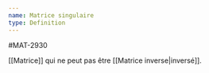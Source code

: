 ```yaml
---
name: Matrice singulaire
type: Definition
---
```

#MAT-2930 

[[Matrice]] qui ne peut pas être [[Matrice inverse|inversé]].
